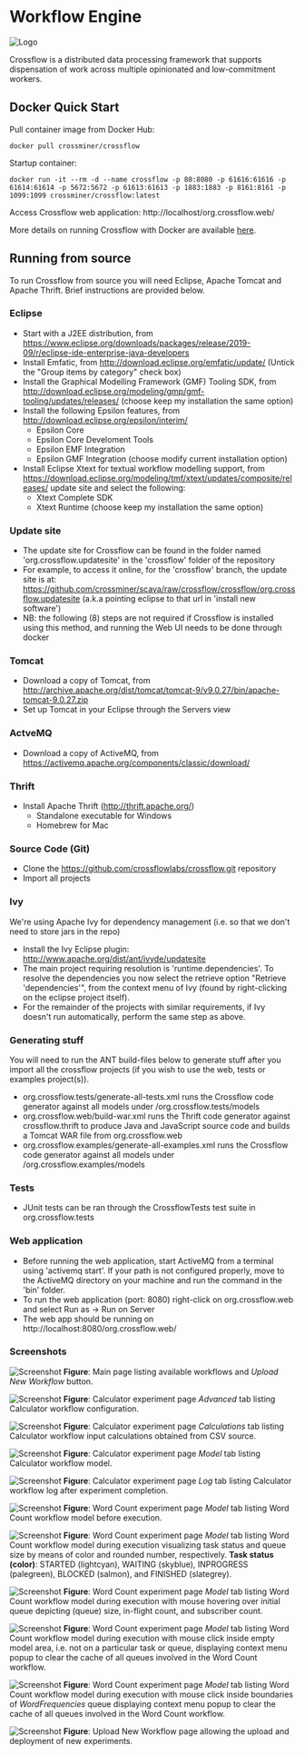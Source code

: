 # Workflow Engine
![Logo](https://github.com/crossflowlabs/crossflow/raw/master/crossflow_96dpi.png)

Crossflow is a distributed data processing framework that supports dispensation of work across multiple opinionated and low-commitment workers.

## Docker Quick Start

Pull container image from Docker Hub:

`docker pull crossminer/crossflow`

Startup container:

`docker run -it --rm -d --name crossflow -p 80:8080 -p 61616:61616 -p 61614:61614 -p 5672:5672 -p 61613:61613 -p 1883:1883 -p 8161:8161 -p 1099:1099 crossminer/crossflow:latest`

Access Crossflow web application:
http://localhost/org.crossflow.web/

More details on running Crossflow with Docker are available [here](https://github.com/crossflowlabs/crossflow/tree/master/org.crossflow.web.docker/README.md).

## Running from source
To run Crossflow from source you will need Eclipse, Apache Tomcat and Apache Thrift. Brief instructions are provided below.

### Eclipse
- Start with a J2EE distribution, from https://www.eclipse.org/downloads/packages/release/2019-09/r/eclipse-ide-enterprise-java-developers
- Install Emfatic, from http://download.eclipse.org/emfatic/update/ (Untick the "Group items by category" check box)
- Install the Graphical Modelling Framework (GMF) Tooling SDK, from http://download.eclipse.org/modeling/gmp/gmf-tooling/updates/releases/ 
(choose keep my installation the same option)
- Install the following Epsilon features, from http://download.eclipse.org/epsilon/interim/
	- Epsilon Core
	- Epsilon Core Develoment Tools
	- Epsilon EMF Integration
	- Epsilon GMF Integration
	(choose modify current installation option)
- Install Eclipse Xtext for textual workflow modelling support, from https://download.eclipse.org/modeling/tmf/xtext/updates/composite/releases/ update site and select the following:
	- Xtext Complete SDK
	- Xtext Runtime
	(choose keep my installation the same option)

### Update site
- The update site for Crossflow can be found in the folder named 'org.crossflow.updatesite' in the 'crossflow' folder of the repository
- For example, to access it online, for the 'crossflow' branch, the update site is at: https://github.com/crossminer/scava/raw/crossflow/crossflow/org.crossflow.updatesite (a.k.a pointing eclipse to that url in 'install new software') 
- NB: the following (8) steps are not required if Crossflow is installed using this method, and running the Web UI needs to be done through docker

### Tomcat
- Download a copy of Tomcat, from http://archive.apache.org/dist/tomcat/tomcat-9/v9.0.27/bin/apache-tomcat-9.0.27.zip
- Set up Tomcat in your Eclipse through the Servers view

### ActveMQ
- Download a copy of ActiveMQ, from https://activemq.apache.org/components/classic/download/

### Thrift
- Install Apache Thrift (http://thrift.apache.org/)
	- Standalone executable for Windows
	- Homebrew for Mac

### Source Code (Git)
- Clone the https://github.com/crossflowlabs/crossflow.git repository
- Import all projects

### Ivy
We're using Apache Ivy for dependency management (i.e. so that we don't need to store jars in the repo)
- Install the Ivy Eclipse plugin: http://www.apache.org/dist/ant/ivyde/updatesite
- The main project requiring resolution is 'runtime.dependencies'. To resolve the dependencies you now select the retrieve option "Retrieve 'dependencies'", from the context menu of Ivy (found by right-clicking on the eclipse project itself). 
- For the remainder of the projects with similar requirements, if Ivy doesn't run automatically, perform the same step as above.

### Generating stuff
You will need to run the ANT build-files below to generate stuff after you import all the crossflow projects (if you wish to use the web, tests or examples project(s)).

- org.crossflow.tests/generate-all-tests.xml runs the Crossflow code generator against all models under /org.crossflow.tests/models
- org.crossflow.web/build-war.xml runs the Thrift code generator against crossflow.thrift to produce Java and JavaScript source code and builds a Tomcat WAR file from org.crossflow.web
- org.crossflow.examples/generate-all-examples.xml runs the Crossflow code generator against all models under /org.crossflow.examples/models

### Tests
- JUnit tests can be ran through the CrossflowTests test suite in org.crossflow.tests

### Web application
- Before running the web application, start ActiveMQ from a terminal using 'activemq start'. If your path is not configured properly, move to the ActiveMQ directory on your machine and run the command in the 'bin' folder.
- To run the web application (port: 8080) right-click on org.crossflow.web and select Run as -> Run on Server
- The web app should be running on http://localhost:8080/org.crossflow.web/

### Screenshots

![Screenshot](https://github.com/crossflowlabs/crossflow/raw/master/images/index.png)
**Figure**: Main page listing available workflows and *Upload New Workflow* button.

![Screenshot](https://github.com/crossflowlabs/crossflow/raw/master/images/calculator-advanced.png)
**Figure**: Calculator experiment page *Advanced* tab listing Calculator workflow configuration.

![Screenshot](https://github.com/crossflowlabs/crossflow/raw/master/images/calculator-calculations.png)
**Figure**: Calculator experiment page *Calculations* tab listing Calculator workflow input calculations obtained from CSV source.

![Screenshot](https://github.com/crossflowlabs/crossflow/raw/master/images/calculator-model.png)
**Figure**: Calculator experiment page *Model* tab listing Calculator workflow model.

![Screenshot](https://github.com/crossflowlabs/crossflow/raw/master/images/calculator-log.png)
**Figure**: Calculator experiment page *Log* tab listing Calculator workflow log after experiment completion.

![Screenshot](https://github.com/crossflowlabs/crossflow/raw/master/images/wordcount-model.png)
**Figure**: Word Count experiment page *Model* tab listing Word Count workflow model before execution.

![Screenshot](https://github.com/crossflowlabs/crossflow/raw/master/images/wordcount-model-running.png)
**Figure**: Word Count experiment page *Model* tab listing Word Count workflow model during execution visualizing task status and queue size by means of color and rounded number, respectively. **Task status (color)**: STARTED (lightcyan), WAITING (skyblue), INPROGRESS (palegreen), BLOCKED (salmon), and FINISHED (slategrey).  

![Screenshot](https://github.com/crossflowlabs/crossflow/raw/master/images/wordcount-model-running-tooltip.png)
**Figure**: Word Count experiment page *Model* tab listing Word Count workflow model during execution with mouse hovering over initial queue depicting (queue) size, in-flight count, and subscriber count.

![Screenshot](https://github.com/crossflowlabs/crossflow/raw/master/images/wordcount-model-clear-all.png)
**Figure**: Word Count experiment page *Model* tab listing Word Count workflow model during execution with mouse click inside empty model area, i.e. not on a particular task or queue, displaying context menu popup to clear the cache of all queues involved in the Word Count workflow.

 ![Screenshot](https://github.com/crossflowlabs/crossflow/raw/master/images/wordcount-model-clear-specific.png)
**Figure**: Word Count experiment page *Model* tab listing Word Count workflow model during execution with mouse click inside boundaries of *WordFrequencies* queue displaying context menu popup to clear the cache of all queues involved in the Word Count workflow.

 ![Screenshot](https://github.com/crossflowlabs/crossflow/raw/master/images/upload.png)
**Figure**: Upload New Workflow page allowing the upload and deployment of new experiments.
